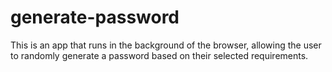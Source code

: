 # generate-password
This is an app that runs in the background of the browser, allowing the user to randomly generate a password based on their selected requirements.
